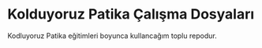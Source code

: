 # Kolduyoruz Patika Çalışma Dosyaları
Kodluyoruz Patika eğitimleri boyunca kullancağım toplu repodur.
